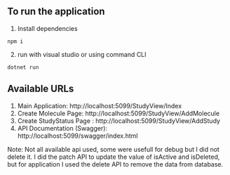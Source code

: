 ## To run the application

1. Install dependencies

```
npm i
```

2. run with visual studio or using command CLI

```
dotnet run
```

## Available URLs
1. Main Application: http://localhost:5099/StudyView/Index
2. Create Molecule Page: http://localhost:5099/StudyView/AddMolecule
3. Create StudyStatus Page : http://localhost:5099/StudyView/AddStudy
4. API Documentation (Swagger): http://localhost:5099/swagger/index.html


Note: Not all available api used, some were usefull for debug but I did not delete it. I did the patch API to update the value of isActive and isDeleted, but for application I used the delete API to remove the data from database.
